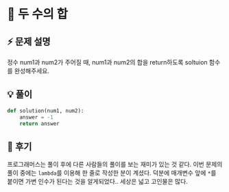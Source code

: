 # 🧭 두 수의 합

## ⚡ 문제 설명

정수 num1과 num2가 주어질 때, num1과 num2의 합을 return하도록 soltuion 함수를 완성해주세요.

## 💡 풀이

```python
def solution(num1, num2):
    answer = -1
    return answer
```

## 🔎 후기

프로그래머스는 풀이 후에 다른 사람들의 풀이를 보는 재미가 있는 것 같다. 이번 문제의 풀이 중에는 `lambda`를 이용해 한 줄로 작성한 분이 계셨다. 덕분에 매개변수 앞에 `*`를 붙이면 가변 인수가 된다는 것을 알게되었다.. 세상은 넓고 고인물은 많다.